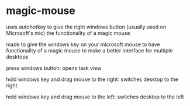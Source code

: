 # magic-mouse
uses autohotkey to give the right windows button (usually used on Microsoft's mic) the functionality of a magic mouse

made to give the windows key on your microsoft mouse to have functionality of a magic mouse to make a better interface for multiple desktops

press windows button: opens task view

hold windows key and drag mouse to the right: switches desktop to the right

hold windows key and drag mouse to the left: switches desktop to the left
